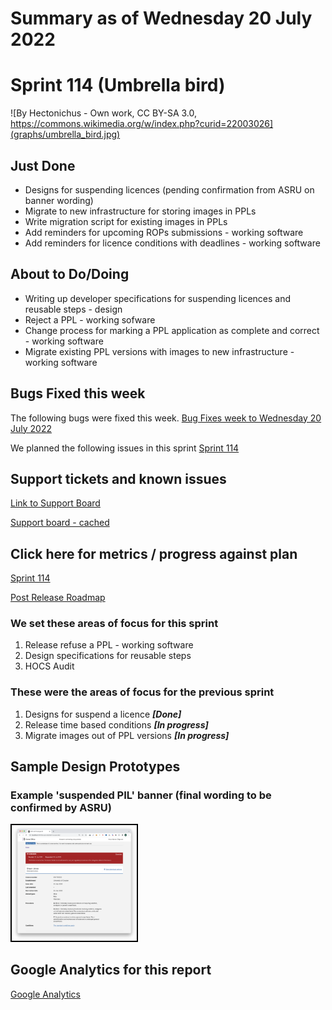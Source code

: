 # Summary as of Wednesday 20 July 2022 

# Sprint 114 (Umbrella bird)

![By Hectonichus - Own work, CC BY-SA 3.0, https://commons.wikimedia.org/w/index.php?curid=22003026](graphs/umbrella_bird.jpg)

## Just Done
* Designs for suspending licences (pending confirmation from ASRU on banner wording)  
* Migrate to new infrastructure for storing images in PPLs
* Write migration script for existing images in PPLs
* Add reminders for upcoming ROPs submissions - working software
* Add reminders for licence conditions with deadlines - working software

## About to Do/Doing
* Writing up developer specifications for suspending licences and reusable steps - design
* Reject a PPL - working sofware
* Change process for marking a PPL application as complete and correct - working software
* Migrate existing PPL versions with images to new infrastructure - working software

## Bugs Fixed this week
The following bugs were fixed this week.
[Bug Fixes week to Wednesday 20 July 2022](graphs/bugs20072022.png)

We planned the following issues in this sprint 
[Sprint 114](graphs/sprint20072022.png)

## Support tickets and known issues
[Link to Support Board](https://collaboration.homeoffice.gov.uk/jira/secure/RapidBoard.jspa?rapidView=1717&selectedIssue=ASSB-253)

[Support board - cached](graphs/supportBoard20072022.png)

## Click here for metrics / progress against plan
[Sprint 114](graphs/progress20072022.png)

[Post Release Roadmap](graphs/roadmap20072022.png)

### We set these areas of focus for this sprint
1. Release refuse a PPL - working software
2. Design specifications for reusable steps 
3. HOCS Audit

### These were the areas of focus for the previous sprint
1. Designs for suspend a licence ***[Done]***
2. Release time based conditions ***[In progress]***
3. Migrate images out of PPL versions ***[In progress]***

## Sample Design Prototypes
### Example 'suspended PIL' banner (final wording to be confirmed by ASRU)
<a href="graphs/proto1_20072022.png"><img src="graphs/proto1_20072022.png" alt="HTML5 Icon" width="200" style="border:2px solid black"></a>
<br>

## Google Analytics for this report
[Google Analytics](graphs/GA20072022.png)


